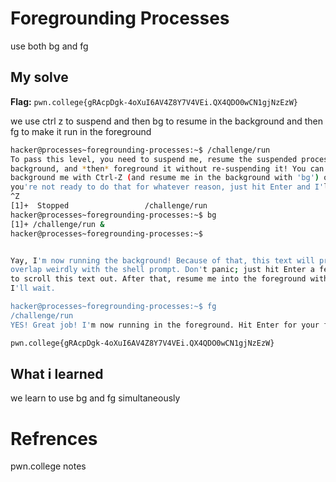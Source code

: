 # Foregrounding Processes
use both bg and fg

## My solve
**Flag:** `pwn.college{gRAcpDgk-4oXuI6AV4Z8Y7V4VEi.QX4QDO0wCN1gjNzEzW}`

we use ctrl z to suspend and then bg to resume in the background and then fg to make it run in the foreground

```bash
hacker@processes~foregrounding-processes:~$ /challenge/run
To pass this level, you need to suspend me, resume the suspended process in the 
background, and *then* foreground it without re-suspending it! You can 
background me with Ctrl-Z (and resume me in the background with 'bg') or, if 
you're not ready to do that for whatever reason, just hit Enter and I'll exit!
^Z
[1]+  Stopped                 /challenge/run
hacker@processes~foregrounding-processes:~$ bg
[1]+ /challenge/run &
hacker@processes~foregrounding-processes:~$ 


Yay, I'm now running the background! Because of that, this text will probably 
overlap weirdly with the shell prompt. Don't panic; just hit Enter a few times 
to scroll this text out. After that, resume me into the foreground with 'fg'; 
I'll wait.

hacker@processes~foregrounding-processes:~$ fg
/challenge/run
YES! Great job! I'm now running in the foreground. Hit Enter for your flag!

pwn.college{gRAcpDgk-4oXuI6AV4Z8Y7V4VEi.QX4QDO0wCN1gjNzEzW}
```

## What i learned
we learn to use bg and fg simultaneously

# Refrences
pwn.college notes